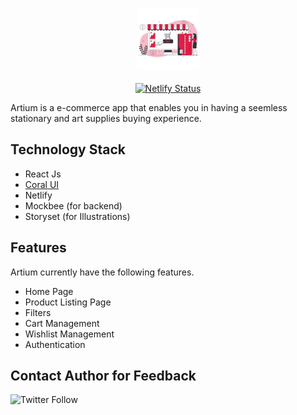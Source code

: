 <p align="center">
    <img src="public/assets/homeImageOne.png" width=100 alt="Artium">
    <br>
    <br>
 <a href="https://app.netlify.com/sites/coralui/deploys"><img src="https://api.netlify.com/api/v1/badges/c5149ced-8138-493d-9ec2-ae72f4cde641/deploy-status" alt="Netlify Status"></a>

</p>

Artium is a e-commerce app that enables you in having a seemless stationary and art supplies buying experience.

## Technology Stack

- React Js
- [Coral UI](https://github.com/Megha-Pathak/Coral-UI)
- Netlify
- Mockbee (for backend)
- Storyset (for Illustrations)

## Features

Artium currently have the following features.

- Home Page
- Product Listing Page
- Filters
- Cart Management
- Wishlist Management
- Authentication

## Contact Author for Feedback

![Twitter Follow](https://img.shields.io/twitter/follow/megha_pathak_?style=social)
